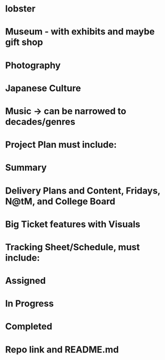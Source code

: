 # lobster

# Museum - with exhibits and maybe gift shop
# Photography
# Japanese Culture
# Music → can be narrowed to decades/genres

# Project Plan must include:
# Summary
# Delivery Plans and Content, Fridays, N@tM, and College Board
# Big Ticket features with Visuals
# Tracking Sheet/Schedule, must include:
# Assigned
# In Progress
# Completed
# Repo link and README.md

